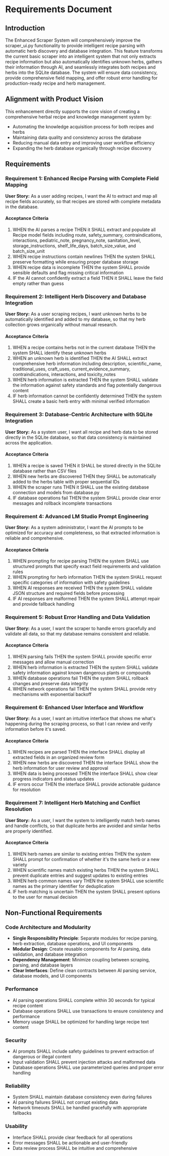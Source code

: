 # Requirements Document

## Introduction

The Enhanced Scraper System will comprehensively improve the scraper_ui.py functionality to provide intelligent recipe parsing with automatic herb discovery and database integration. This feature transforms the current basic scraper into an intelligent system that not only extracts recipe information but also automatically identifies unknown herbs, gathers their information through AI, and seamlessly integrates both recipes and herbs into the SQLite database. The system will ensure data consistency, provide comprehensive field mapping, and offer robust error handling for production-ready recipe and herb management.

## Alignment with Product Vision

This enhancement directly supports the core vision of creating a comprehensive herbal recipe and knowledge management system by:
- Automating the knowledge acquisition process for both recipes and herbs
- Maintaining data quality and consistency across the database
- Reducing manual data entry and improving user workflow efficiency
- Expanding the herb database organically through recipe discovery

## Requirements

### Requirement 1: Enhanced Recipe Parsing with Complete Field Mapping

**User Story:** As a user adding recipes, I want the AI to extract and map all recipe fields accurately, so that recipes are stored with complete metadata in the database.

#### Acceptance Criteria

1. WHEN the AI parses a recipe THEN it SHALL extract and populate all Recipe model fields including route, safety_summary, contraindications, interactions, pediatric_note, pregnancy_note, sanitation_level, storage_instructions, shelf_life_days, batch_size_value, and batch_size_unit
2. WHEN recipe instructions contain newlines THEN the system SHALL preserve formatting while ensuring proper database storage
3. WHEN recipe data is incomplete THEN the system SHALL provide sensible defaults and flag missing critical information
4. IF the AI cannot confidently extract a field THEN it SHALL leave the field empty rather than guess

### Requirement 2: Intelligent Herb Discovery and Database Integration

**User Story:** As a user scraping recipes, I want unknown herbs to be automatically identified and added to my database, so that my herb collection grows organically without manual research.

#### Acceptance Criteria

1. WHEN a recipe contains herbs not in the current database THEN the system SHALL identify these unknown herbs
2. WHEN an unknown herb is identified THEN the AI SHALL extract comprehensive herb information including description, scientific_name, traditional_uses, craft_uses, current_evidence_summary, contraindications, interactions, and toxicity_notes
3. WHEN herb information is extracted THEN the system SHALL validate the information against safety standards and flag potentially dangerous content
4. IF herb information cannot be confidently determined THEN the system SHALL create a basic herb entry with minimal verified information

### Requirement 3: Database-Centric Architecture with SQLite Integration

**User Story:** As a system user, I want all recipe and herb data to be stored directly in the SQLite database, so that data consistency is maintained across the application.

#### Acceptance Criteria

1. WHEN a recipe is saved THEN it SHALL be stored directly in the SQLite database rather than CSV files
2. WHEN new herbs are discovered THEN they SHALL be automatically added to the herbs table with proper sequential IDs
3. WHEN the scraper runs THEN it SHALL use the existing database connection and models from database.py
4. IF database operations fail THEN the system SHALL provide clear error messages and rollback incomplete transactions

### Requirement 4: Advanced LM Studio Prompt Engineering

**User Story:** As a system administrator, I want the AI prompts to be optimized for accuracy and completeness, so that extracted information is reliable and comprehensive.

#### Acceptance Criteria

1. WHEN prompting for recipe parsing THEN the system SHALL use structured prompts that specify exact field requirements and validation rules
2. WHEN prompting for herb information THEN the system SHALL request specific categories of information with safety guidelines
3. WHEN AI responses are received THEN the system SHALL validate JSON structure and required fields before processing
4. IF AI responses are malformed THEN the system SHALL attempt repair and provide fallback handling

### Requirement 5: Robust Error Handling and Data Validation

**User Story:** As a user, I want the scraper to handle errors gracefully and validate all data, so that my database remains consistent and reliable.

#### Acceptance Criteria

1. WHEN parsing fails THEN the system SHALL provide specific error messages and allow manual correction
2. WHEN herb information is extracted THEN the system SHALL validate safety information against known dangerous plants or compounds
3. WHEN database operations fail THEN the system SHALL rollback changes and preserve data integrity
4. WHEN network operations fail THEN the system SHALL provide retry mechanisms with exponential backoff

### Requirement 6: Enhanced User Interface and Workflow

**User Story:** As a user, I want an intuitive interface that shows me what's happening during the scraping process, so that I can review and verify information before it's saved.

#### Acceptance Criteria

1. WHEN recipes are parsed THEN the interface SHALL display all extracted fields in an organized review form
2. WHEN new herbs are discovered THEN the interface SHALL show the herb information for user review and approval
3. WHEN data is being processed THEN the interface SHALL show clear progress indicators and status updates
4. IF errors occur THEN the interface SHALL provide actionable guidance for resolution

### Requirement 7: Intelligent Herb Matching and Conflict Resolution

**User Story:** As a user, I want the system to intelligently match herb names and handle conflicts, so that duplicate herbs are avoided and similar herbs are properly identified.

#### Acceptance Criteria

1. WHEN herb names are similar to existing entries THEN the system SHALL prompt for confirmation of whether it's the same herb or a new variety
2. WHEN scientific names match existing herbs THEN the system SHALL prevent duplicate entries and suggest updates to existing entries
3. WHEN herb common names vary THEN the system SHALL use scientific names as the primary identifier for deduplication
4. IF herb matching is uncertain THEN the system SHALL present options to the user for manual decision

## Non-Functional Requirements

### Code Architecture and Modularity
- **Single Responsibility Principle**: Separate modules for recipe parsing, herb extraction, database operations, and UI components
- **Modular Design**: Create reusable components for AI parsing, data validation, and database integration
- **Dependency Management**: Minimize coupling between scraping, parsing, and database layers
- **Clear Interfaces**: Define clean contracts between AI parsing service, database models, and UI components

### Performance
- AI parsing operations SHALL complete within 30 seconds for typical recipe content
- Database operations SHALL use transactions to ensure consistency and performance
- Memory usage SHALL be optimized for handling large recipe text content

### Security
- AI prompts SHALL include safety guidelines to prevent extraction of dangerous or illegal content
- Input validation SHALL prevent injection attacks and malformed data
- Database operations SHALL use parameterized queries and proper error handling

### Reliability
- System SHALL maintain database consistency even during failures
- AI parsing failures SHALL not corrupt existing data
- Network timeouts SHALL be handled gracefully with appropriate fallbacks

### Usability
- Interface SHALL provide clear feedback for all operations
- Error messages SHALL be actionable and user-friendly
- Data review process SHALL be intuitive and comprehensive